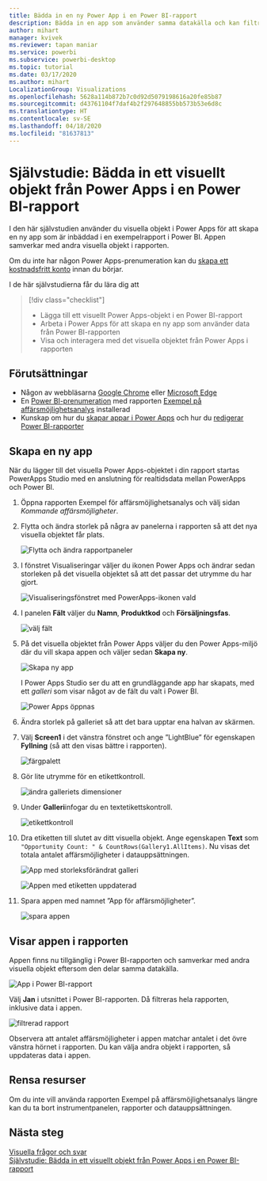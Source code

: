 ```yaml
---
title: Bädda in en ny Power App i en Power BI-rapport
description: Bädda in en app som använder samma datakälla och kan filtreras som andra rapportobjekt
author: mihart
manager: kvivek
ms.reviewer: tapan maniar
ms.service: powerbi
ms.subservice: powerbi-desktop
ms.topic: tutorial
ms.date: 03/17/2020
ms.author: mihart
LocalizationGroup: Visualizations
ms.openlocfilehash: 5628a114b872b7c0d92d5079198616a20fe85b87
ms.sourcegitcommit: d43761104f7daf4b2f297648855bb573b53e6d8c
ms.translationtype: HT
ms.contentlocale: sv-SE
ms.lasthandoff: 04/18/2020
ms.locfileid: "81637813"
---
```

# <a name="tutorial-embed-a-power-apps-visual-in-a-power-bi-report"></a>Självstudie: Bädda in ett visuellt objekt från Power Apps i en Power BI-rapport

I den här självstudien använder du visuella objekt i Power Apps för att skapa en ny app som är inbäddad i en exempelrapport i Power BI. Appen samverkar med andra visuella objekt i rapporten.

Om du inte har någon Power Apps-prenumeration kan du [skapa ett kostnadsfritt konto](https://web.powerapps.com/signup?redirect=marketing&email=) innan du börjar.

I de här självstudierna får du lära dig att
> [!div class="checklist"]
> * Lägga till ett visuellt Power Apps-objekt i en Power BI-rapport
> * Arbeta i Power Apps för att skapa en ny app som använder data från Power BI-rapporten
> * Visa och interagera med det visuella objektet från Power Apps i rapporten

## <a name="prerequisites"></a>Förutsättningar

* Någon av webbläsarna [Google Chrome](https://www.google.com/chrome/browser/) eller [Microsoft Edge](https://www.microsoft.com/windows/microsoft-edge)
* En [Power BI-prenumeration](https://docs.microsoft.com/power-bi/service-self-service-signup-for-power-bi) med rapporten [Exempel på affärsmöjlighetsanalys](https://docs.microsoft.com/power-bi/sample-opportunity-analysis#get-the-content-pack-for-this-sample) installerad
* Kunskap om hur du [skapar appar i Power Apps](https://docs.microsoft.com/powerapps/maker/canvas-apps/data-platform-create-app-scratch) och hur du [redigerar Power BI-rapporter](https://docs.microsoft.com/power-bi/service-the-report-editor-take-a-tour)



## <a name="create-a-new-app"></a>Skapa en ny app
När du lägger till det visuella Power Apps-objektet i din rapport startas PowerApps Studio med en anslutning för realtidsdata mellan PowerApps och Power BI.

1. Öppna rapporten Exempel för affärsmöjlighetsanalys och välj sidan *Kommande affärsmöjligheter*. 


2. Flytta och ändra storlek på några av panelerna i rapporten så att det nya visuella objektet får plats.

    ![Flytta och ändra rapportpaneler](media/power-bi-visualization-powerapp/power-bi-report-page.jpg)

2. I fönstret Visualiseringar väljer du ikonen Power Apps och ändrar sedan storleken på det visuella objektet så att det passar det utrymme du har gjort.

    ![Visualiseringsfönstret med PowerApps-ikonen vald](media/power-bi-visualization-powerapp/power-bi-powerapps-icon.jpg)

3. I panelen **Fält** väljer du **Namn**, **Produktkod** och **Försäljningsfas**. 

    ![välj fält](media/power-bi-visualization-powerapp/power-bi-fields.png)

4. På det visuella objektet från Power Apps väljer du den Power Apps-miljö där du vill skapa appen och väljer sedan **Skapa ny**.

    ![Skapa ny app](media/power-bi-visualization-powerapp/power-bi-create-new-powerapp.png)

    I Power Apps Studio ser du att en grundläggande app har skapats, med ett *galleri* som visar något av de fält du valt i Power BI.

    ![Power Apps öppnas](media/power-bi-visualization-powerapp/power-bi-power-app.png)

5.  Ändra storlek på galleriet så att det bara upptar ena halvan av skärmen. 

6. Välj **Screen1** i det vänstra fönstret och ange ”LightBlue” för egenskapen **Fyllning** (så att den visas bättre i rapporten).

    ![färgpalett](media/power-bi-visualization-powerapp/power-bi-powerapps-fill.png)

6. Gör lite utrymme för en etikettkontroll. 

    ![ändra galleriets dimensioner](media/power-bi-visualization-powerapp/power-bi-powerapps-gallery.png)


8. Under **Galleri**infogar du en textetikettskontroll.

   ![etikettkontroll](media/power-bi-visualization-powerapp/power-bi-label.png)

7. Dra etiketten till slutet av ditt visuella objekt. Ange egenskapen **Text** som `"Opportunity Count: " & CountRows(Gallery1.AllItems)`. Nu visas det totala antalet affärsmöjligheter i datauppsättningen.

    ![App med storleksförändrat galleri](media/power-bi-visualization-powerapp/power-bi-power-app-label.png)

    ![Appen med etiketten uppdaterad](media/power-bi-visualization-powerapp/power-bi-label-live.png)

7. Spara appen med namnet ”App för affärsmöjligheter”. 

    ![spara appen](media/power-bi-visualization-powerapp/power-bi-save-powerapp.png)


## <a name="view-the-app-in-the-report"></a>Visar appen i rapporten
Appen finns nu tillgänglig i Power BI-rapporten och samverkar med andra visuella objekt eftersom den delar samma datakälla.

![App i Power BI-rapport](media/power-bi-visualization-powerapp/power-bi-powerapps-visual.png)

Välj **Jan** i utsnittet i Power BI-rapporten. Då filtreras hela rapporten, inklusive data i appen.

![filtrerad rapport](media/power-bi-visualization-powerapp/power-bi-last.png)

Observera att antalet affärsmöjligheter i appen matchar antalet i det övre vänstra hörnet i rapporten. Du kan välja andra objekt i rapporten, så uppdateras data i appen.


## <a name="clean-up-resources"></a>Rensa resurser
Om du inte vill använda rapporten Exempel på affärsmöjlighetsanalys längre kan du ta bort instrumentpanelen, rapporter och datauppsättningen.


## <a name="next-steps"></a>Nästa steg
[Visuella frågor och svar](power-bi-visualization-types-for-reports-and-q-and-a.md)    
[Självstudie: Bädda in ett visuellt objekt från Power Apps i en Power BI-rapport](https://docs.microsoft.com/powerapps/maker/canvas-apps/powerapps-custom-visual)